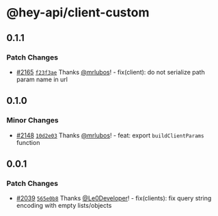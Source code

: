 # @hey-api/client-custom

## 0.1.1

### Patch Changes

- [#2165](https://github.com/hey-api/openapi-ts/pull/2165) [`f23f3ae`](https://github.com/hey-api/openapi-ts/commit/f23f3ae874385e758eb8d43bb4e274c9858a4e40) Thanks [@mrlubos](https://github.com/mrlubos)! - fix(client): do not serialize path param name in url

## 0.1.0

### Minor Changes

- [#2148](https://github.com/hey-api/openapi-ts/pull/2148) [`10d2e03`](https://github.com/hey-api/openapi-ts/commit/10d2e03b8295e4e887fab8d023aa823699efbae8) Thanks [@mrlubos](https://github.com/mrlubos)! - feat: export `buildClientParams` function

## 0.0.1

### Patch Changes

- [#2039](https://github.com/hey-api/openapi-ts/pull/2039) [`565e0b8`](https://github.com/hey-api/openapi-ts/commit/565e0b89fbab4556ecdc63dfe08250942681140e) Thanks [@Le0Developer](https://github.com/Le0Developer)! - fix(clients): fix query string encoding with empty lists/objects
